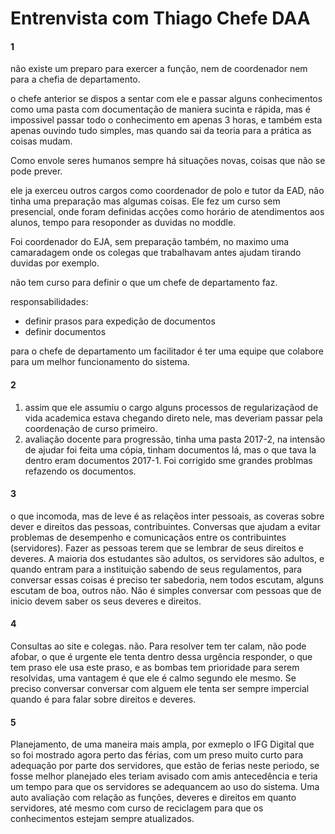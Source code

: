 # Entrenvista com Thiago Chefe DAA

#### 1

não existe um preparo para exercer a função, nem de coordenador nem para a chefia de departamento.

o chefe anterior se dispos a sentar com ele e passar alguns conhecimentos como uma pasta com documentação de maniera sucinta e rápida, mas é impossivel passar todo o conhecimento em apenas 3 horas, e também esta apenas ouvindo tudo simples, mas quando sai da teoria para a prática as coisas mudam.

Como envole seres humanos sempre há situações novas, coisas que não se pode prever.

ele ja exerceu outros cargos como coordenador de polo e tutor da EAD, não tinha uma preparação mas algumas coisas. Ele fez um curso sem presencial, onde foram definidas acções como horário de atendimentos aos alunos, tempo para resoponder as duvidas no moddle.

Foi coordenador do EJA, sem preparação também, no maximo uma camaradagem onde os colegas que trabalhavam antes ajudam tirando duvidas por exemplo.

não tem curso para definir o que um chefe de departamento faz.

responsabilidades:

-   definir prasos para expedição de documentos
-   definir documentos

para o chefe de departamento um facilitador é ter uma equipe que colabore para um melhor funcionamento do sistema.

#### 2

1. assim que ele assumiu o cargo alguns processos de regularizaçãod de vida academica estava chegando direto nele, mas deveriam passar pela coordenação de curso primeiro.
2. avaliação docente para progressão, tinha uma pasta 2017-2, na intensão de ajudar foi feita uma cópia, tinham documentos lá, mas o que tava la dentro eram documentos 2017-1. Foi corrigido sme grandes problmas refazendo os documentos.

#### 3

o que incomoda, mas de leve é as relaçẽos inter pessoais, as coveras sobre dever e direitos das pessoas, contribuintes. Conversas que ajudam a evitar problemas de desempenho e comunicaçãos entre os contribuintes (servidores). Fazer as pessoas terem que se lembrar de seus direitos e deveres. A maioria dos estudantes são adultos, os servidores são adultos, e quando entram para a instituição sabendo de seus regulamentos, para conversar essas coisas é preciso ter sabedoria, nem todos escutam, alguns escutam de boa, outros não. Não é simples conversar com pessoas que de inicio devem saber os seus deveres e direitos.

#### 4

Consultas ao site e colegas.
não. Para resolver tem ter calam, não pode afobar, o que é urgente ele tenta dentro dessa urgência responder, o que tem praso ele usa este praso, e as bombas tem prioridade para serem resolvidas, uma vantagem é que ele é calmo segundo ele mesmo. Se preciso conversar conversar com alguem ele tenta ser sempre impercial quando é para falar sobre direitos e deveres.

#### 5

Planejamento, de uma maneira mais ampla, por exmeplo o IFG Digital que so foi mostrado agora perto das férias, com um preso muito curto para adequação por parte dos servidores, que estão de ferias neste periodo, se fosse melhor planejado eles teriam avisado com amis antecedência e teria um tempo para que os servidores se adequancem ao uso do sistema. Uma auto avaliação com relação as funções, deveres e direitos em quanto servidores, até mesmo com curso de reciclagem para que os conhecimentos estejam sempre atualizados.
